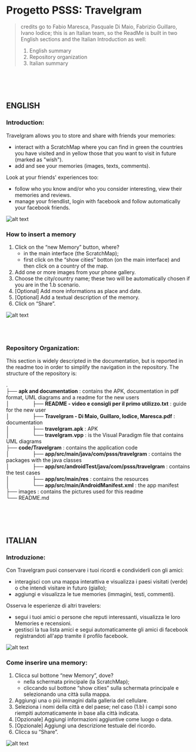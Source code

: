 # Progetto PSSS: Travelgram

> credits go to Fabio Maresca, Pasquale Di Maio, Fabrizio Guillaro, Ivano Iodice;  this is an Italian team, so the ReadMe is built in two English sections and the Italian Introduction as well: 
> 1. English summary
> 2. Repository organization
> 3. Italian summary

<br />
<br />
<br />


## ENGLISH

### Introduction:

Travelgram allows you to store and share with friends your memories:
- interact with a ScratchMap where you can find in green the countries you have visited and in yellow those that you want to visit in future (marked as "wish").
- add and see your memories (images, texts, comments).

Look at your friends' experiences too:
- follow who you know and/or who you consider interesting, view their memories and reviews.
- manage your friendlist, login with facebook and follow automatically your facebook friends.

![alt text](https://github.com/fabiom95/ProgettoPSSS_Travelgram/blob/master/images/Immagine_interfaccia.png)



### How to insert a memory

1. Click on the “new Memory” button, where?
   - in the main interface (the ScratchMap);
   - first click on the “show cities” botton (on the main interface) and then click on a country of the map.
2. Add one or more images from your phone gallery.
3. Choose the city/country name; these two will be automatically chosen if you are in the 1.b scenario.
4. [Optional] Add more informations as place and date.
5. [Optional] Add a textual description of the memory. 
6. Click on “Share”.

![alt text](https://github.com/fabiom95/ProgettoPSSS_Travelgram/blob/master/images/UseCase_InserisciMemory.png)


<br />
<br />


### Repository Organization:

This section is widely descripted in the documentation, but is reported in the readme too in order to simplify the navigation in the repository.
The structure of the repository is:

.<br />
├── **apk and documentation** : contains the APK, documentation in pdf format, UML diagrams and a readme for the new users<br />
│&nbsp; &nbsp; &nbsp; &nbsp; &nbsp; &nbsp; &nbsp; &nbsp;   ├── **README - video e consigli per il primo utilizzo.txt** : guide for the new user<br />
│&nbsp; &nbsp; &nbsp; &nbsp; &nbsp; &nbsp; &nbsp; &nbsp;   ├── **Travelgram - Di Maio, Guillaro, Iodice, Maresca.pdf** : documentation<br />
│&nbsp; &nbsp; &nbsp; &nbsp; &nbsp; &nbsp; &nbsp; &nbsp;   ├── **travelgram.apk** : APK<br />
│&nbsp; &nbsp; &nbsp; &nbsp; &nbsp; &nbsp; &nbsp; &nbsp;   └── **travelgram.vpp** : is the Visual Paradigm file that contains UML diagrams<br />
├── **code/Travelgram** : contains the application code<br /> 
│&nbsp; &nbsp; &nbsp; &nbsp; &nbsp; &nbsp; &nbsp; &nbsp;   ├── **app/src/main/java/com/psss/travelgram** : contains the packages with the java classes<br />
│&nbsp; &nbsp; &nbsp; &nbsp; &nbsp; &nbsp; &nbsp; &nbsp;   ├── **app/src/androidTest/java/com/psss/travelgram** : contains the test cases<br />
│&nbsp; &nbsp; &nbsp; &nbsp; &nbsp; &nbsp; &nbsp; &nbsp;   ├── **app/src/main/res** : contains the resources<br />
│&nbsp; &nbsp; &nbsp; &nbsp; &nbsp; &nbsp; &nbsp; &nbsp;   └── **app/src/main/AndroidManifest.xml** : the app manifest<br />
├── images : contains the pictures used for this readme<br />
└── README.md<br />


     
<br />
<br />
<br />

## ITALIAN

### Introduzione:

Con Travelgram puoi conservare i tuoi ricordi e condividerli con gli amici:
- interagisci con una mappa interattiva e visualizza i paesi visitati (verde) o che intendi visitare in futuro (giallo);
- aggiungi e visualizza le tue memories (immagini, testi, commenti).

Osserva le esperienze di altri travelers: 
- segui i tuoi amici o persone che reputi interessanti, visualizza le loro Memories e recensioni.
- gestisci la tua lista amici e segui automaticamente gli amici di facebook registrandoti all'app tramite il profilo facebook.

![alt text](https://github.com/fabiom95/ProgettoPSSS_Travelgram/blob/master/images/Immagine_interfaccia.png)



### Come inserire una memory:

1. Clicca sul bottone “new Memory”, dove?
   - nella schermata principale (la ScratchMap);
   - cliccando sul bottone “show cities” sulla schermata principale e selezionando una città sulla mappa.
2. Aggiungi una o più immagini dalla galleria del cellulare.
3. Seleziona i nomi della città e del paese; nel caso (1.b) i campi sono riempiti automaticamente in base alla città indicata.
4. [Opzionale] Aggiungi informazioni aggiuntive come luogo o data.
5. [Opzionale] Aggiungi una descrizione testuale del ricordo.
6. Clicca su “Share”.

![alt text](https://github.com/fabiom95/ProgettoPSSS_Travelgram/blob/master/images/UseCase_InserisciMemory.png)

